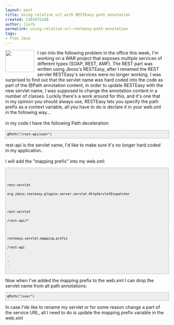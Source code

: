 ```yaml
---
layout: post
title: Using relative url with RESTEasy path annotation
created: 1301675100
author: liorb
permalink: using-relative-url-resteasy-path-annotation
tags:
- Flex Java
---
```

<a onblur="try {parent.deselectBloggerImageGracefully();} catch(e) {}" href="http://4.bp.blogspot.com/-dhHSrFuinOM/TZX_Iny6e-I/AAAAAAAAANQ/PgxPuU4YOzw/s1600/resteasy.png"><img style="float: left; margin: 0pt 10px 10px 0pt; cursor: pointer; width: 91px; height: 69px;" src="http://4.bp.blogspot.com/-dhHSrFuinOM/TZX_Iny6e-I/AAAAAAAAANQ/PgxPuU4YOzw/s400/resteasy.png" alt="" id="BLOGGER_PHOTO_ID_5590655036036905954" border="0" /></a>I ran into the following problem in the office this week, I'm working on a WAR project that exposes multiple services of different types (SOAP, REST, AMF). The REST part was written using Jboss's RESTEasy, after I renamed the REST servlet RESTEasy's services were no longer working. I was surprised to find out that the servlet name was hard coded into the code as part of the @Path annotation content, in order to update RESTEasy with the new servlet name, I was supposed to change the annotation content in a number of classes. Luckily there's a work around for this, and it's one that in my opinion you should always use, RESTEasy lets you specify the path prefix as a context variable, all you have to do is declare it in your web.xml in the following way...<br /><br />in my code I have the following Path deceleration:<br /><pre style="font-family: Andale Mono,Lucida Console,Monaco,fixed,monospace; color: rgb(0, 0, 0); background-color: rgb(238, 238, 238); font-size: 12px; border: 1px dashed rgb(153, 153, 153); line-height: 14px; padding: 5px; overflow: auto; width: 100%;"><code>@Path("/rest-api/user")<br /></code></pre>rest-api is the servlet name, I'd like to make sure it's no longer hard coded in my application..<br /><br />I will add the "mapping prefix" into my web.xml:<br /><pre style="font-family: Andale Mono,Lucida Console,Monaco,fixed,monospace; color: rgb(0, 0, 0); background-color: rgb(238, 238, 238); font-size: 12px; border: 1px dashed rgb(153, 153, 153); line-height: 14px; padding: 5px; overflow: auto; width: 100%;"><code><web-app><br /><servlet><br />   <servlet-name>rest-servlet</servlet-name><br />   <servlet-class>org.jboss.resteasy.plugins.server.servlet.HttpServletDispatcher</servlet-class><br /></servlet><br /><servlet-mapping><br />   <servlet-name>rest-servlet</servlet-name><br />   <url-pattern>/rest-api/*</url-pattern><br /></servlet-mapping><br /><context-param><br />   <param-name>resteasy.servlet.mapping.prefix</param-name><br />   <param-value>/rest-api</param-value><br /></context-param><br />.<br />.<br />.<br /></web-app><br /></code></pre>Now when I've added the mapping prefix to the web.xml I can drop the servlet name from all path annotations:<br /><pre style="font-family: Andale Mono,Lucida Console,Monaco,fixed,monospace; color: rgb(0, 0, 0); background-color: rgb(238, 238, 238); font-size: 12px; border: 1px dashed rgb(153, 153, 153); line-height: 14px; padding: 5px; overflow: auto; width: 100%;"><code>@Path("/user")<br /></code></pre>In case I'de like to rename my servlet or for some reason change a part of the service URL, all I need to do is update the mapping prefix variable in the web.xml
